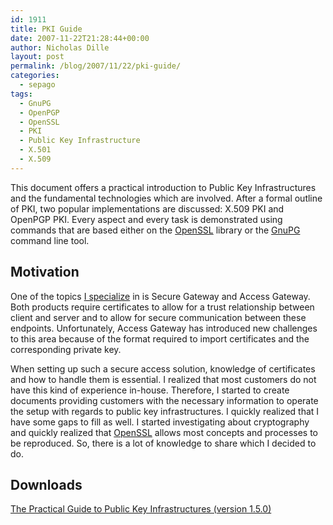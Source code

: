 ```yaml
---
id: 1911
title: PKI Guide
date: 2007-11-22T21:28:44+00:00
author: Nicholas Dille
layout: post
permalink: /blog/2007/11/22/pki-guide/
categories:
  - sepago
tags:
  - GnuPG
  - OpenPGP
  - OpenSSL
  - PKI
  - Public Key Infrastructure
  - X.501
  - X.509
---
```

This document offers a practical introduction to Public Key Infrastructures and the fundamental technologies which are involved. After a formal outline of PKI, two popular implementations are discussed: X.509 PKI and OpenPGP PKI. Every aspect and every task is demonstrated using commands that are based either on the [OpenSSL](http://www.openssl.org) library or the [GnuPG](http://www.gnupg.org) command line tool.

## Motivation

One of the topics [I specialize](/blog/) in is Secure Gateway and Access Gateway. Both products require certificates to allow for a trust relationship between client and server and to allow for secure communication between these endpoints. Unfortunately, Access Gateway has introduced new challenges to this area because of the format required to import certificates and the corresponding private key.

When setting up such a secure access solution, knowledge of certificates and how to handle them is essential. I realized that most customers do not have this kind of experience in-house. Therefore, I started to create documents providing customers with the necessary information to operate the setup with regards to public key infrastructures. I quickly realized that I have some gaps to fill as well. I started investigating about cryptography and quickly realized that [OpenSSL](http://www.openssl.org) allows most concepts and processes to be reproduced. So, there is a lot of knowledge to share which I decided to do.

## Downloads

[The Practical Guide to Public Key Infrastructures (version 1.5.0)](/media/2014/02/the_practical_guide_to_public_key_infrastructures_1.5.0.pdf "The Practical Guide to Public Key Infrastructures")

